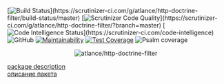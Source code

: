 [![Build Status](https://scrutinizer-ci.com/g/atlance/http-doctrine-filter/badges/build.png?)](https://scrutinizer-ci.com/g/atlance/http-doctrine-filter/build-status/master)
[![Scrutinizer Code Quality](https://scrutinizer-ci.com/g/atlance/http-doctrine-filter/badges/quality-score.png?)](https://scrutinizer-ci.com/g/atlance/http-doctrine-filter/?branch=master)
[![Code Intelligence Status](https://scrutinizer-ci.com/g/atlance/http-doctrine-filter/badges/code-intelligence.svg?)](https://scrutinizer-ci.com/code-intelligence)
![GitHub](https://img.shields.io/badge/PHPStan-level%20max-brightgreen.svg?style=flat)
[![Maintainability](https://api.codeclimate.com/v1/badges/bf0278a75df2cb127350/maintainability)](https://codeclimate.com/github/atlance/http-doctrine-filter/maintainability)
[![Test Coverage](https://api.codeclimate.com/v1/badges/bf0278a75df2cb127350/test_coverage)](https://codeclimate.com/github/atlance/http-doctrine-filter/test_coverage)
![Psalm coverage](https://shepherd.dev/github/atlance/http-doctrine-filter/coverage.svg)
<p align="center">
    <img src="http://i.piccy.info/i9/fcbc05cfe68c7b45f7f36f77e1addff5/1579918903/199482/1358755/ezgif_3_038bb81d8352.jpg" alt="atlance/http-doctrine-filter" />
</p>


[package description](./docs/en/README.md) \
[описание пакета](./docs/ru/README.md)
